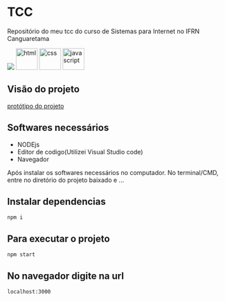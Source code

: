 # TCC
Repositório do meu tcc do curso de Sistemas para Internet no IFRN Canguaretama  
<p>
  <img src="https://img.shields.io/badge/Node.js-43853D?style=for-the-badge&logo=node.js&logoColor=white"/>
  <img width="50px" height="50px" src="https://img.icons8.com/color/2x/html-5.png" title="html">
  <img width="50px" height="50px" src="https://img.icons8.com/color/2x/css3.png" title="css">
  <img width="50px" height="50px" src="https://img.icons8.com/color/2x/javascript.png" title="javascript">
</p>

## Visão do projeto  
[protótipo do projeto](https://www.figma.com/file/dklynEy9dD9lYNV1nieF1s/tcc?node-id=101%3A2)  

## Softwares necessários  
- NODEjs
- Editor de codigo(Utilizei Visual Studio code)  
- Navegador  

Após instalar os softwares necessários no computador. No terminal/CMD, entre no diretório do projeto baixado e ...

## Instalar dependencias
```
npm i
```

## Para executar o projeto
```
npm start
```

## No navegador digite na url
```
localhost:3000
```
